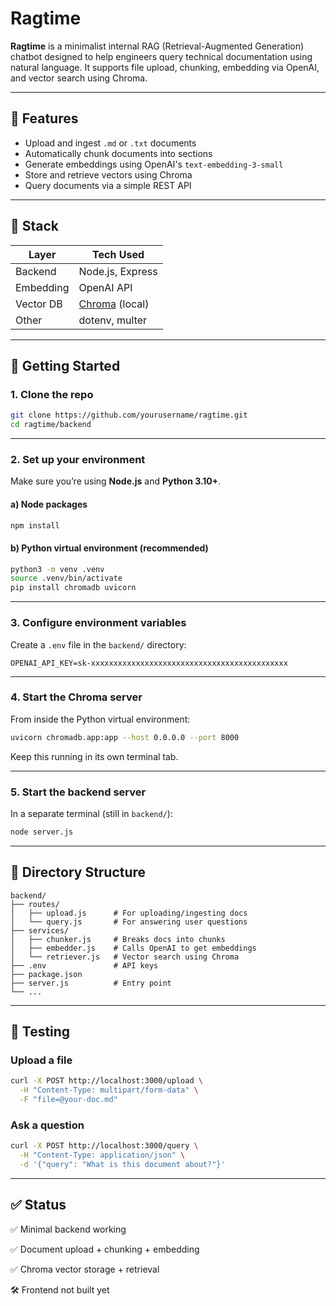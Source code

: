 # Ragtime

**Ragtime** is a minimalist internal RAG (Retrieval-Augmented Generation) chatbot designed to help engineers query technical documentation using natural language. It supports file upload, chunking, embedding via OpenAI, and vector search using Chroma.

---

## 🧠 Features

* Upload and ingest `.md` or `.txt` documents
* Automatically chunk documents into sections
* Generate embeddings using OpenAI's `text-embedding-3-small`
* Store and retrieve vectors using Chroma
* Query documents via a simple REST API

---

## 🧰 Stack

| Layer     | Tech Used                                    |
| --------- | -------------------------------------------- |
| Backend   | Node.js, Express                             |
| Embedding | OpenAI API                                   |
| Vector DB | [Chroma](https://www.trychroma.com/) (local) |
| Other     | dotenv, multer                               |

---

## 🚀 Getting Started

### 1. Clone the repo

```bash
git clone https://github.com/yourusername/ragtime.git
cd ragtime/backend
```

---

### 2. Set up your environment

Make sure you’re using **Node.js** and **Python 3.10+**.

#### a) Node packages

```bash
npm install
```

#### b) Python virtual environment (recommended)

```bash
python3 -m venv .venv
source .venv/bin/activate
pip install chromadb uvicorn
```

---

### 3. Configure environment variables

Create a `.env` file in the `backend/` directory:

```
OPENAI_API_KEY=sk-xxxxxxxxxxxxxxxxxxxxxxxxxxxxxxxxxxxxxxxxxxxx
```

---

### 4. Start the Chroma server

From inside the Python virtual environment:

```bash
uvicorn chromadb.app:app --host 0.0.0.0 --port 8000
```

Keep this running in its own terminal tab.

---

### 5. Start the backend server

In a separate terminal (still in `backend/`):

```bash
node server.js
```

---

## 📂 Directory Structure

```
backend/
├── routes/
│   ├── upload.js      # For uploading/ingesting docs
│   └── query.js       # For answering user questions
├── services/
│   ├── chunker.js     # Breaks docs into chunks
│   ├── embedder.js    # Calls OpenAI to get embeddings
│   └── retriever.js   # Vector search using Chroma
├── .env               # API keys
├── package.json
├── server.js          # Entry point
└── ...
```

---

## 🧪 Testing

### Upload a file

```bash
curl -X POST http://localhost:3000/upload \
  -H "Content-Type: multipart/form-data" \
  -F "file=@your-doc.md"
```

### Ask a question

```bash
curl -X POST http://localhost:3000/query \
  -H "Content-Type: application/json" \
  -d '{"query": "What is this document about?"}'
```

---

## ✅ Status

✅ Minimal backend working


✅ Document upload + chunking + embedding

✅ Chroma vector storage + retrieval

🛠 Frontend not built yet